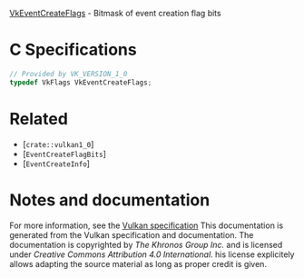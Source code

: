 [VkEventCreateFlags](https://www.khronos.org/registry/vulkan/specs/1.3-extensions/man/html/VkEventCreateFlags.html) - Bitmask of event creation flag bits

# C Specifications
```c
// Provided by VK_VERSION_1_0
typedef VkFlags VkEventCreateFlags;
```

# Related
- [`crate::vulkan1_0`]
- [`EventCreateFlagBits`]
- [`EventCreateInfo`]

# Notes and documentation
For more information, see the [Vulkan specification](https://www.khronos.org/registry/vulkan/specs/1.3-extensions/html/vkspec.html)
This documentation is generated from the Vulkan specification and documentation.
The documentation is copyrighted by *The Khronos Group Inc.* and is licensed under *Creative Commons Attribution 4.0 International*.
his license explicitely allows adapting the source material as long as proper credit is given.
        